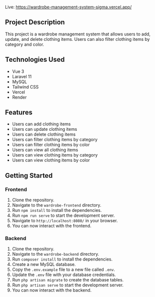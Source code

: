 Live: https://wardrobe-management-system-sigma.vercel.app/

## Project Description
This project is a wardrobe management system that allows users to add, update, and delete clothing items. Users can also filter clothing items by category and color.

## Technologies Used
- Vue 3
- Laravel 11
- MySQL
- Tailwind CSS
- Vercel
- Render

## Features
- Users can add clothing items
- Users can update clothing items
- Users can delete clothing items
- Users can filter clothing items by category
- Users can filter clothing items by color
- Users can view all clothing items
- Users can view clothing items by category
- Users can view clothing items by color

## Getting Started
### Frontend
1. Clone the repository.
2. Navigate to the `wardrobe-frontend` directory.
3. Run `npm install` to install the dependencies.
4. Run `npm run serve` to start the development server.
5. Navigate to `http://localhost:8080/` in your browser.
6. You can now interact with the frontend.

### Backend
1. Clone the repository.
2. Navigate to the `wardrobe-backend` directory.
3. Run `composer install` to install the dependencies.
4. Create a new MySQL database.
5. Copy the `.env.example` file to a new file called `.env`.
6. Update the `.env` file with your database credentials.
7. Run `php artisan migrate` to create the database tables.
8. Run `php artisan serve` to start the development server.
9. You can now interact with the backend.

